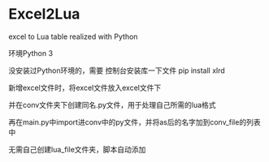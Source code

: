 # Excel2Lua
excel to Lua table realized with Python



环境Python 3

没安装过Python环境的，需要 控制台安装库一下文件 pip install xlrd


新增excel文件时，将excel文件放入excel文件下

并在conv文件夹下创建同名.py文件，用于处理自己所需的lua格式

再在main.py中import进conv中的py文件，并将as后的名字加到conv_file的列表中

无需自己创建lua_file文件夹，脚本自动添加
